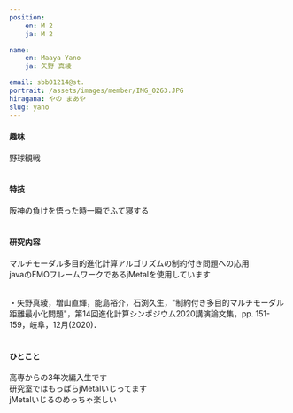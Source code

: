 ```yaml
---
position:
    en: M 2
    ja: M 2

name:
    en: Maaya Yano
    ja: 矢野 真綾

email: sbb01214@st.
portrait: /assets/images/member/IMG_0263.JPG
hiragana: やの まあや
slug: yano
---
```


#### 趣味
野球観戦
<br><br>

#### 特技
阪神の負けを悟った時一瞬でふて寝する
<br><br>

#### 研究内容
マルチモーダル多目的進化計算アルゴリズムの制約付き問題への応用  
javaのEMOフレームワークであるjMetalを使用しています<br><br>

・矢野真綾，増山直輝，能島裕介，石渕久生，"制約付き多目的マルチモーダル距離最小化問題"，第14回進化計算シンポジウム2020講演論文集，pp. 151-159，岐阜，12月(2020)．
<br><br>

#### ひとこと
高専からの3年次編入生です<br>
研究室ではもっぱらjMetalいじってます<br>
jMetalいじるのめっちゃ楽しい
<br><br>
